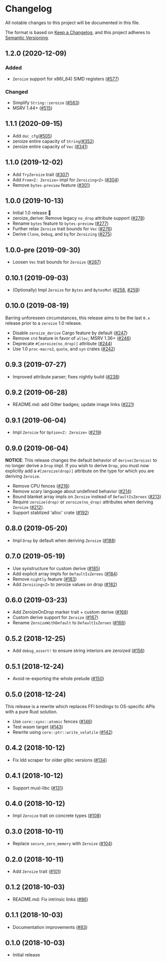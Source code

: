 # Changelog
All notable changes to this project will be documented in this file.

The format is based on [Keep a Changelog](https://keepachangelog.com/en/1.0.0/),
and this project adheres to [Semantic Versioning](https://semver.org/spec/v2.0.0.html).

## 1.2.0 (2020-12-09)
### Added
- `Zeroize` support for x86(_64) SIMD registers ([#577])

### Changed
- Simplify `String::zeroize` ([#563])
- MSRV 1.44+ ([#515])

[#577]: https://github.com/iqlusioninc/crates/pull/577
[#563]: https://github.com/iqlusioninc/crates/pull/563
[#515]: https://github.com/iqlusioninc/crates/pull/515

## 1.1.1 (2020-09-15)

- Add `doc_cfg`([#505])
- zeroize entire capacity of `String`([#352])
- zeroize entire capacity of `Vec` ([#341])

[#505]: https://github.com/iqlusioninc/crates/pull/505
[#352]: https://github.com/iqlusioninc/crates/pull/352
[#341]: https://github.com/iqlusioninc/crates/pull/341

## 1.1.0 (2019-12-02)

- Add `TryZeroize` trait ([#307])
- Add `From<Z: Zeroize>` impl for `Zeroizing<Z>` ([#304])
- Remove `bytes-preview` feature ([#301])

[#307]: https://github.com/iqlusioninc/crates/pull/307
[#304]: https://github.com/iqlusioninc/crates/pull/304
[#301]: https://github.com/iqlusioninc/crates/pull/301

## 1.0.0 (2019-10-13)

- Initial 1.0 release 🎉
- zeroize_derive: Remove legacy `no_drop` attribute support ([#278])
- Rename `bytes` feature to `bytes-preview` ([#277])
- Further relax `Zeroize` trait bounds for `Vec` ([#276])
- Derive `Clone`, `Debug`, and `Eq` for `Zeroizing` ([#275])

[#278]: https://github.com/iqlusioninc/crates/pull/278
[#277]: https://github.com/iqlusioninc/crates/pull/277
[#276]: https://github.com/iqlusioninc/crates/pull/276
[#275]: https://github.com/iqlusioninc/crates/pull/275

## 1.0.0-pre (2019-09-30)

- Loosen `Vec` trait bounds for `Zeroize` ([#267])

[#267]: https://github.com/iqlusioninc/crates/pull/267

## 0.10.1 (2019-09-03)

- (Optionally) Impl `Zeroize` for `Bytes` and `BytesMut` ([#258], [#259])

[#259]: https://github.com/iqlusioninc/crates/pull/259
[#258]: https://github.com/iqlusioninc/crates/pull/258

## 0.10.0 (2019-08-19)

Barring unforeseen circumstances, this release aims to be the last `0.x`
release prior to a `zeroize` 1.0 release.

- Disable `zeroize_derive` Cargo feature by default ([#247])
- Remove `std` feature in favor of `alloc`; MSRV 1.36+ ([#246])
- Deprecate `#[zeroize(no_drop)]` attribute ([#244])
- Use 1.0 `proc-macro2`, `quote`, and `syn` crates ([#242])

[#247]: https://github.com/iqlusioninc/crates/pull/247
[#246]: https://github.com/iqlusioninc/crates/pull/246
[#244]: https://github.com/iqlusioninc/crates/pull/244
[#242]: https://github.com/iqlusioninc/crates/pull/242

## 0.9.3 (2019-07-27)

- Improved attribute parser; fixes nightly build ([#238])

[#238]: https://github.com/iqlusioninc/crates/pull/238

## 0.9.2 (2019-06-28)

- README.md: add Gitter badges; update image links ([#221])

[#221]: https://github.com/iqlusioninc/crates/pull/221

## 0.9.1 (2019-06-04)

- Impl `Zeroize` for `Option<Z: Zeroize>` ([#219])

[#219]: https://github.com/iqlusioninc/crates/pull/219

## 0.9.0 (2019-06-04)

**NOTICE**: This release changes the default behavior of `derive(Zeroize)`
to no longer derive a `Drop` impl. If you wish to derive `Drop`, you must
now explicitly add a `#[zeroize(drop)]` attribute on the type for which you
are deriving `Zeroize`.

- Remove CPU fences ([#216])
- Remove scary language about undefined behavior ([#214])
- Bound blanket array impls on `Zeroize` instead of `DefaultIsZeroes` ([#213])
- Require `zeroize(drop)` or `zeroize(no_drop)` attributes when deriving
  `Zeroize` ([#212]).
- Support stablized 'alloc' crate ([#192])

[#216]: https://github.com/iqlusioninc/crates/pull/216
[#214]: https://github.com/iqlusioninc/crates/pull/214
[#213]: https://github.com/iqlusioninc/crates/pull/213
[#212]: https://github.com/iqlusioninc/crates/pull/212
[#192]: https://github.com/iqlusioninc/crates/pull/192

## 0.8.0 (2019-05-20)

- Impl `Drop` by default when deriving `Zeroize` ([#188])

[#188]: https://github.com/iqlusioninc/crates/pull/188

## 0.7.0 (2019-05-19)

- Use synstructure for custom derive ([#185])
- Add explicit array impls for `DefaultIsZeroes` ([#184])
- Remove `nightly` feature ([#183])
- Add `Zeroizing<Z>` to zeroize values on drop ([#182])

[#185]: https://github.com/iqlusioninc/crates/pull/185
[#184]: https://github.com/iqlusioninc/crates/pull/184
[#183]: https://github.com/iqlusioninc/crates/pull/183
[#182]: https://github.com/iqlusioninc/crates/pull/182

## 0.6.0 (2019-03-23)

- Add ZeroizeOnDrop marker trait + custom derive ([#168])
- Custom derive support for `Zeroize` ([#167])
- Rename `ZeroizeWithDefault` to `DefaultIsZeroes` ([#166])

[#168]: https://github.com/iqlusioninc/crates/pull/168
[#167]: https://github.com/iqlusioninc/crates/pull/167
[#166]: https://github.com/iqlusioninc/crates/pull/166

## 0.5.2 (2018-12-25)

- Add `debug_assert!` to ensure string interiors are zeroized ([#156])

[#156]: https://github.com/iqlusioninc/crates/pull/156

## 0.5.1 (2018-12-24)

- Avoid re-exporting the whole prelude ([#150])

[#150]: https://github.com/iqlusioninc/crates/pull/150

## 0.5.0 (2018-12-24)

This release is a rewrite which replaces FFI bindings to OS-specific APIs with
a pure Rust solution.

- Use `core::sync::atomic` fences ([#146])
- Test wasm target ([#143])
- Rewrite using `core::ptr::write_volatile` ([#142])

[#146]: https://github.com/iqlusioninc/crates/pull/146
[#143]: https://github.com/iqlusioninc/crates/pull/143
[#142]: https://github.com/iqlusioninc/crates/pull/142

## 0.4.2 (2018-10-12)

- Fix ldd scraper for older glibc versions ([#134])

[#134]: https://github.com/iqlusioninc/crates/pull/134

## 0.4.1 (2018-10-12)

- Support musl-libc ([#131])

[#131]: https://github.com/iqlusioninc/crates/pull/131
  
## 0.4.0 (2018-10-12)

- Impl `Zeroize` trait on concrete types ([#108])

[#108]: https://github.com/iqlusioninc/crates/pull/108

## 0.3.0 (2018-10-11)

- Replace `secure_zero_memory` with `Zeroize` ([#104])

[#104]: https://github.com/iqlusioninc/crates/pull/104

## 0.2.0 (2018-10-11)

- Add `Zeroize` trait ([#101])

[#101]: https://github.com/iqlusioninc/crates/pull/101

## 0.1.2 (2018-10-03)

- README.md: Fix intrinsic links ([#86])

[#86]: https://github.com/iqlusioninc/crates/pull/86

## 0.1.1 (2018-10-03)

- Documentation improvements ([#83])

[#83]: https://github.com/iqlusioninc/crates/pull/83

## 0.1.0 (2018-10-03)

- Initial release
